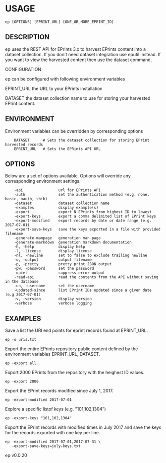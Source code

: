 
# USAGE

	ep [OPTIONS] [EPRINT_URL] [ONE_OR_MORE_EPRINT_ID]

## DESCRIPTION


ep uses the REST API for EPrints 3.x to harvest EPrints content into
a dataset collection. If you don't need dataset integration use eputil 
instead. If you want to view  the harvested content then use the
dataset command.

CONFIGURATION

ep can be configured with following environment variables

EPRINT_URL the URL to your EPrints installation

DATASET the dataset collection name to use for storing your harvested EPrint content.


## ENVIRONMENT

Environment variables can be overridden by corresponding options

```
    DATASET      # Sets the dataset collection for storing EPrint harvested records
    EPRINT_URL   # Sets the EPRints API URL
```

## OPTIONS

Below are a set of options available. Options will override any corresponding environment settings.

```
    -api                url for EPrints API
    -auth               set the authentication method (e.g. none, basic, oauth, shib)
    -dataset            dataset collection name
    -examples           display example(s)
    -export             export N EPrints from highest ID to lowest
    -export-keys        export a comma delimited list of EPrint keys
    -export-modified    export records by date or date range (e.g. 2017-07-01)
    -export-save-keys   save the keys exported in a file with provided filename
    -generate-manpage   generation man page
    -generate-markdown  generation markdown documentation
    -h, -help           display help
    -l, -license        display license
    -nl, -newline       set to false to exclude trailing newline
    -o, -output         output filename
    -p, -pretty         pretty print JSON output
    -pw, -password      set the password
    -quiet              suppress error output
    -read-api           read the contents from the API without saving in the database
    -un, -username      set the username
    -updated-since      list EPrint IDs updated since a given date (e.g 2017-07-01)
    -v, -version        display version
    -verbose            verbose logging
```


## EXAMPLES


Save a list the URI end points for eprint records found at EPRINT_URL.

	ep -o uris.txt

Export the entire EPrints repository public content defined by the
environment variables EPRINT_URL, DATASET.

    ep -export all

Export 2000 EPrints from the repository with the heighest ID values.

    ep -export 2000

Export the EPrint records modified since July 1, 2017.

    ep -export-modified 2017-07-01

Explore a specific listof keys (e.g. "101,102,1304")

	ep -export-keys "101,102,1304"

Export the EPrint records with modified times in July 2017 and
save the keys for the records exported with one key per line. 

    ep -export-modified 2017-07-01,2017-07-31 \
       -export-save-keys=july-keys.txt 


ep v0.0.20
